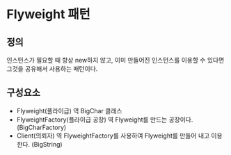 # Flyweight 패턴
## 정의
인스턴스가 필요할 때 항상 new하지 않고, 이미 만들어진 인스턴스를 이용할 수 있다면 그것을 공유해서 사용하는 패턴이다.

## 구성요소
- Flyweight(플라이급) 역
BigChar 클래스
- FlyweightFactory(플라이급 공장) 역
Flyweight를 만드는 공장이다. (BigCharFactory)
- Client(의뢰자) 역
FlyweightFactory를 사용하여 Flyweight를 만들어 내고 이용한다. (BigString)

